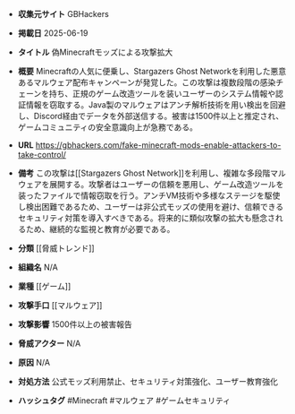 - **収集元サイト**
GBHackers

- **掲載日**
2025-06-19

- **タイトル**
偽Minecraftモッズによる攻撃拡大

- **概要**
Minecraftの人気に便乗し、Stargazers Ghost Networkを利用した悪意あるマルウェア配布キャンペーンが発覚した。この攻撃は複数段階の感染チェーンを持ち、正規のゲーム改造ツールを装いユーザーのシステム情報や認証情報を窃取する。Java製のマルウェアはアンチ解析技術を用い検出を回避し、Discord経由でデータを外部送信する。被害は1500件以上と推定され、ゲームコミュニティの安全意識向上が急務である。

- **URL**
https://gbhackers.com/fake-minecraft-mods-enable-attackers-to-take-control/

- **備考**
この攻撃は[[Stargazers Ghost Network]]を利用し、複雑な多段階マルウェアを展開する。攻撃者はユーザーの信頼を悪用し、ゲーム改造ツールを装ったファイルで情報窃取を行う。アンチVM技術や多様なステージを駆使し検出困難であるため、ユーザーは非公式モッズの使用を避け、信頼できるセキュリティ対策を導入すべきである。将来的に類似攻撃の拡大も懸念されるため、継続的な監視と教育が必要である。

- **分類**
[[脅威トレンド]]

- **組織名**
N/A

- **業種**
[[ゲーム]]

- **攻撃手口**
[[マルウェア]]

- **攻撃影響**
1500件以上の被害報告

- **脅威アクター**
N/A

- **原因**
N/A

- **対処方法**
公式モッズ利用禁止、セキュリティ対策強化、ユーザー教育強化

- **ハッシュタグ**
#Minecraft #マルウェア #ゲームセキュリティ
